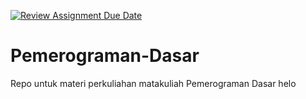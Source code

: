 [![Review Assignment Due Date](https://classroom.github.com/assets/deadline-readme-button-22041afd0340ce965d47ae6ef1cefeee28c7c493a6346c4f15d667ab976d596c.svg)](https://classroom.github.com/a/Lg0zTYej)
# Pemerograman-Dasar
Repo untuk materi perkuliahan matakuliah Pemerograman Dasar
 helo 
